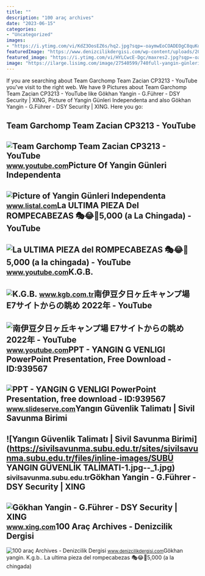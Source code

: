 ```yaml
---
title: ""
description: "100 araç archives"
date: "2023-06-15"
categories:
- "Uncategorized"
images:
- "https://i.ytimg.com/vi/KdZ3OosEZ6s/hq2.jpg?sqp=-oaymwEoCOADEOgC8quKqQMcGADwAQH4Ad4EgAK4CIoCDAgAEAEYZSBMKGMwDw==&amp;rs=AOn4CLCfzFvJaPoNerKMbSKycXF-fCyaDA"
featuredImage: "https://www.denizcilikdergisi.com/wp-content/uploads/2019/09/bae_yangin_g_1.jpg"
featured_image: "https://i.ytimg.com/vi/HYLCwcE-Dgc/maxres2.jpg?sqp=-oaymwEoCIAKENAF8quKqQMcGADwAQH4AYwCgALgA4oCDAgAEAEYRSBHKGUwDw==&amp;rs=AOn4CLC_ulBvmvqa2cf2uT56Qfk3FCYaDA"
image: "https://ilarge.lisimg.com/image/27540599/740full-yangin-günleri-independenta-poster.jpg"
---
```


If you are searching about Team Garchomp Team Zacian CP3213 - YouTube you've visit to the right web. We have 9 Pictures about Team Garchomp Team Zacian CP3213 - YouTube like Gökhan Yangin - G.Führer - DSY Security | XING, Picture of Yangin Günleri Independenta and also Gökhan Yangin - G.Führer - DSY Security | XING. Here you go:

Team Garchomp Team Zacian CP3213 - YouTube
------------------------------------------

 ![Team Garchomp Team Zacian CP3213 - YouTube](https://i.ytimg.com/vi/HYLCwcE-Dgc/maxres2.jpg?sqp=-oaymwEoCIAKENAF8quKqQMcGADwAQH4AYwCgALgA4oCDAgAEAEYRSBHKGUwDw==&rs=AOn4CLC_ulBvmvqa2cf2uT56Qfk3FCYaDA) <small>www.youtube.com</small>Picture Of Yangin Günleri Independenta
--------------------------------------

 ![Picture of Yangin Günleri Independenta](https://ilarge.lisimg.com/image/27540599/740full-yangin-günleri-independenta-poster.jpg) <small>www.listal.com</small>La ULTIMA PIEZA Del ROMPECABEZAS 🎭😂🧘5,000 (a La Chingada) - YouTube
-------------------------------------------------------------------

 ![La ULTIMA PIEZA del ROMPECABEZAS 🎭😂🧘5,000 (a la chingada) - YouTube](https://i.ytimg.com/vi/KdZ3OosEZ6s/hq2.jpg?sqp=-oaymwEoCOADEOgC8quKqQMcGADwAQH4Ad4EgAK4CIoCDAgAEAEYZSBMKGMwDw==&rs=AOn4CLCfzFvJaPoNerKMbSKycXF-fCyaDA) <small>www.youtube.com</small>K.G.B.
------

 ![K.G.B.](https://www.kgb.com.tr/wp-content/uploads/2022/03/Yangin_slider.jpg) <small>www.kgb.com.tr</small>南伊豆夕日ヶ丘キャンプ場 E7サイトからの眺め 2022年 - YouTube
---------------------------------------

 ![南伊豆夕日ヶ丘キャンプ場 E7サイトからの眺め 2022年 - YouTube](https://i.ytimg.com/vi/fCK2x4PEN38/maxresdefault.jpg?sqp=-oaymwEmCIAKENAF8quKqQMa8AEB-AH-CYAC0AWKAgwIABABGFMgXChlMA8=&rs=AOn4CLC396z-9U6MhIawB-cmI8w3sFEZVQ) <small>www.youtube.com</small>PPT - YANGIN G VENLIGI PowerPoint Presentation, Free Download - ID:939567
-------------------------------------------------------------------------

 ![PPT - YANGIN G VENLIGI PowerPoint Presentation, free download - ID:939567](https://image4.slideserve.com/939567/slide1-n.jpg) <small>www.slideserve.com</small>Yangın Güvenlik Talimatı | Sivil Savunma Birimi
-----------------------------------------------

 ![Yangın Güvenlik Talimatı | Sivil Savunma Birimi](https://sivilsavunma.subu.edu.tr/sites/sivilsavunma.subu.edu.tr/files/inline-images/SUBÜ YANGIN GÜVENLİK TALİMATI-1.jpg--_1.jpg) <small>sivilsavunma.subu.edu.tr</small>Gökhan Yangin - G.Führer - DSY Security | XING
----------------------------------------------

 ![Gökhan Yangin - G.Führer - DSY Security | XING](https://profile-images.xing.com/images/351fcf6cd2871ac150195915f0b67a12-1/gökhan-yangin.1024x1024.jpg) <small>www.xing.com</small>100 Araç Archives - Denizcilik Dergisi
--------------------------------------

 ![100 araç Archives - Denizcilik Dergisi](https://www.denizcilikdergisi.com/wp-content/uploads/2019/09/bae_yangin_g_1.jpg) <small>www.denizcilikdergisi.com</small>Gökhan yangin. K.g.b.. La ultima pieza del rompecabezas 🎭😂🧘5,000 (a la chingada)
